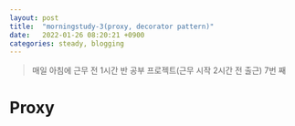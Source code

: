 ```yaml
---
layout: post
title:  "morningstudy-3(proxy, decorator pattern)"
date:   2022-01-26 08:20:21 +0900
categories: steady, blogging
---
```


> 매일 아침에 근무 전 1시간 반 공부 프로젝트(근무 시작 2시간 전 출근) 7번 째

# Proxy



